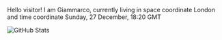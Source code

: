 Hello visitor! I am Giammarco, currently living in space coordinate London and time coordinate Sunday, 27 December, 18:20 GMT

![GitHub Stats](https://github-readme-stats.vercel.app/api?username=grcasanova)
